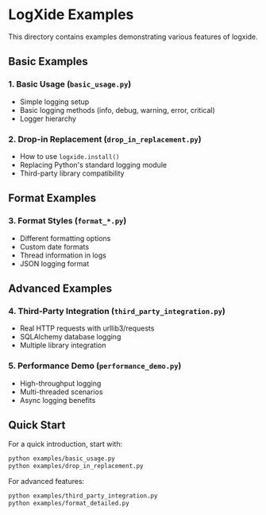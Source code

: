 # LogXide Examples

This directory contains examples demonstrating various features of logxide.

## Basic Examples

### 1. Basic Usage (`basic_usage.py`)
- Simple logging setup
- Basic logging methods (info, debug, warning, error, critical)
- Logger hierarchy

### 2. Drop-in Replacement (`drop_in_replacement.py`)
- How to use `logxide.install()`
- Replacing Python's standard logging module
- Third-party library compatibility

## Format Examples

### 3. Format Styles (`format_*.py`)
- Different formatting options
- Custom date formats
- Thread information in logs
- JSON logging format

## Advanced Examples

### 4. Third-Party Integration (`third_party_integration.py`)
- Real HTTP requests with urllib3/requests
- SQLAlchemy database logging
- Multiple library integration

### 5. Performance Demo (`performance_demo.py`)
- High-throughput logging
- Multi-threaded scenarios
- Async logging benefits

## Quick Start

For a quick introduction, start with:

```bash
python examples/basic_usage.py
python examples/drop_in_replacement.py
```

For advanced features:

```bash
python examples/third_party_integration.py
python examples/format_detailed.py
```
